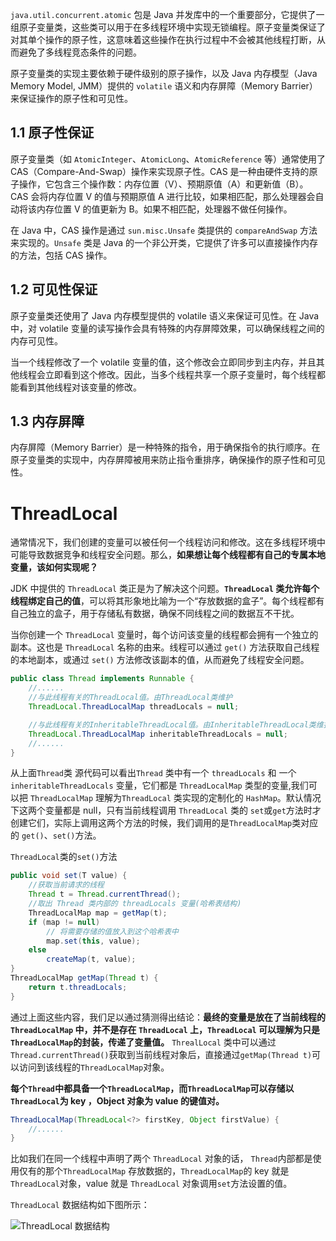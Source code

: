 `java.util.concurrent.atomic` 包是 Java 并发库中的一个重要部分，它提供了一组原子变量类，这些类可以用于在多线程环境中实现无锁编程。原子变量类保证了对其单个操作的原子性，这意味着这些操作在执行过程中不会被其他线程打断，从而避免了多线程竞态条件的问题。

原子变量类的实现主要依赖于硬件级别的原子操作，以及 Java 内存模型（Java Memory Model, JMM）提供的 `volatile` 语义和内存屏障（Memory Barrier）来保证操作的原子性和可见性。

## 1.1 原子性保证

原子变量类（如 `AtomicInteger`、`AtomicLong`、`AtomicReference` 等）通常使用了 CAS（Compare-And-Swap）操作来实现原子性。CAS 是一种由硬件支持的原子操作，它包含三个操作数：内存位置（V）、预期原值（A）和更新值（B）。CAS 会将内存位置 V 的值与预期原值 A 进行比较，如果相匹配，那么处理器会自动将该内存位置 V 的值更新为 B。如果不相匹配，处理器不做任何操作。

在 Java 中，CAS 操作是通过 `sun.misc.Unsafe` 类提供的 `compareAndSwap` 方法来实现的。`Unsafe` 类是 Java 的一个非公开类，它提供了许多可以直接操作内存的方法，包括 CAS 操作。

## 1.2 可见性保证

原子变量类还使用了 Java 内存模型提供的 volatile 语义来保证可见性。在 Java 中，对 volatile 变量的读写操作会具有特殊的内存屏障效果，可以确保线程之间的内存可见性。

当一个线程修改了一个 volatile 变量的值，这个修改会立即同步到主内存，并且其他线程会立即看到这个修改。因此，当多个线程共享一个原子变量时，每个线程都能看到其他线程对该变量的修改。

## 1.3 内存屏障

内存屏障（Memory Barrier）是一种特殊的指令，用于确保指令的执行顺序。在原子变量类的实现中，内存屏障被用来防止指令重排序，确保操作的原子性和可见性。



# ThreadLocal 

通常情况下，我们创建的变量可以被任何一个线程访问和修改。这在多线程环境中可能导致数据竞争和线程安全问题。那么，**如果想让每个线程都有自己的专属本地变量，该如何实现呢？**

JDK 中提供的 `ThreadLocal` 类正是为了解决这个问题。**`ThreadLocal` 类允许每个线程绑定自己的值**，可以将其形象地比喻为一个“存放数据的盒子”。每个线程都有自己独立的盒子，用于存储私有数据，确保不同线程之间的数据互不干扰。

当你创建一个 `ThreadLocal` 变量时，每个访问该变量的线程都会拥有一个独立的副本。这也是 `ThreadLocal` 名称的由来。线程可以通过 `get()` 方法获取自己线程的本地副本，或通过 `set()` 方法修改该副本的值，从而避免了线程安全问题。

```java
public class Thread implements Runnable {
    //......
    //与此线程有关的ThreadLocal值。由ThreadLocal类维护
    ThreadLocal.ThreadLocalMap threadLocals = null;

    //与此线程有关的InheritableThreadLocal值。由InheritableThreadLocal类维护
    ThreadLocal.ThreadLocalMap inheritableThreadLocals = null;
    //......
}
```

从上面`Thread`类 源代码可以看出`Thread` 类中有一个 `threadLocals` 和 一个 `inheritableThreadLocals` 变量，它们都是 `ThreadLocalMap` 类型的变量,我们可以把 `ThreadLocalMap` 理解为`ThreadLocal` 类实现的定制化的 `HashMap`。默认情况下这两个变量都是 null，只有当前线程调用 `ThreadLocal` 类的 `set`或`get`方法时才创建它们，实际上调用这两个方法的时候，我们调用的是`ThreadLocalMap`类对应的 `get()`、`set()`方法。

`ThreadLocal`类的`set()`方法

```java
public void set(T value) {
    //获取当前请求的线程
    Thread t = Thread.currentThread();
    //取出 Thread 类内部的 threadLocals 变量(哈希表结构)
    ThreadLocalMap map = getMap(t);
    if (map != null)
        // 将需要存储的值放入到这个哈希表中
        map.set(this, value);
    else
        createMap(t, value);
}
ThreadLocalMap getMap(Thread t) {
    return t.threadLocals;
}
```

通过上面这些内容，我们足以通过猜测得出结论：**最终的变量是放在了当前线程的 `ThreadLocalMap` 中，并不是存在 `ThreadLocal` 上，`ThreadLocal` 可以理解为只是`ThreadLocalMap`的封装，传递了变量值。** `ThrealLocal` 类中可以通过`Thread.currentThread()`获取到当前线程对象后，直接通过`getMap(Thread t)`可以访问到该线程的`ThreadLocalMap`对象。

**每个`Thread`中都具备一个`ThreadLocalMap`，而`ThreadLocalMap`可以存储以`ThreadLocal`为 key ，Object 对象为 value 的键值对。**

```java
ThreadLocalMap(ThreadLocal<?> firstKey, Object firstValue) {
    //......
}
```

比如我们在同一个线程中声明了两个 `ThreadLocal` 对象的话， `Thread`内部都是使用仅有的那个`ThreadLocalMap` 存放数据的，`ThreadLocalMap`的 key 就是 `ThreadLocal`对象，value 就是 `ThreadLocal` 对象调用`set`方法设置的值。

`ThreadLocal` 数据结构如下图所示：

![ThreadLocal 数据结构](https://oss.javaguide.cn/github/javaguide/java/concurrent/threadlocal-data-structure.png)

